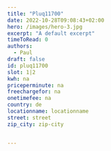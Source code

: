 ```yaml
---
title: "Pluq11700"
date: 2022-10-28T09:08:43+02:00
hero: /images/hero-3.jpg
excerpt: "A default excerpt"
timeToRead: 0
authors:
  - Paul
draft: false
id: pluq11700
slot: 1|2
kwh: na
priceperminute: na
freechargefor: na
onetimefee: na
country: de
locationname: locationname
street: street
zip_city: zip-city


---
```


